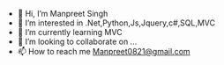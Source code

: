 - 👋 Hi, I’m Manpreet Singh
- 👀 I’m interested in .Net,Python,Js,Jquery,c#,SQL,MVC
- 🌱 I’m currently learning MVC
- 💞️ I’m looking to collaborate on ...
- 📫 How to reach me Manpreet0821@gmail.com

<!---
Manp2108/Manp2108 is a ✨ special ✨ repository because its `README.md` (this file) appears on your GitHub profile.
You can click the Preview link to take a look at your changes.
--->
